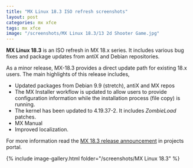 ```yaml
---
title: "MX Linux 18.3 ISO refresh screenshots"
layout: post
categories: mx xfce
tags: mx xfce
image: "/screenshots/MX Linux 18.3/13 2d Shooter Game.jpg"
---
```


**MX Linux 18.3** is an ISO refresh in MX 18.x series. It includes various bug fixes and package updates from antiX and Debian repositories.

As a minor release, MX-18.3 provides a direct update path for existing 18.x users. The main highlights of this release includes,

 - Updated packages from Debian 9.9 (stretch), antiX and MX repos 
 - The MX Installer workflow is updated to allow users to provide configuration information while the installation process (file copy) is running.
 - The kernel has been updated to 4.19.37-2. It includes *ZombieLoad* patches.
 - MX Manual
 - Improved localization.

 For more information read the [MX 18.3 release announcement](https://mxlinux.org/blog/mx-18-3-refreshed-isos-now-available/) in projects portal.

{% include image-gallery.html folder="/screenshots/MX Linux 18.3" %}
